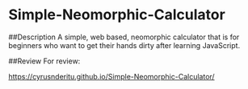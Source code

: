 # Simple-Neomorphic-Calculator

##Description
A simple, web based, neomorphic calculator that is for beginners who want to get their hands dirty after learning JavaScript.

##Review
For review:

https://cyrusnderitu.github.io/Simple-Neomorphic-Calculator/
